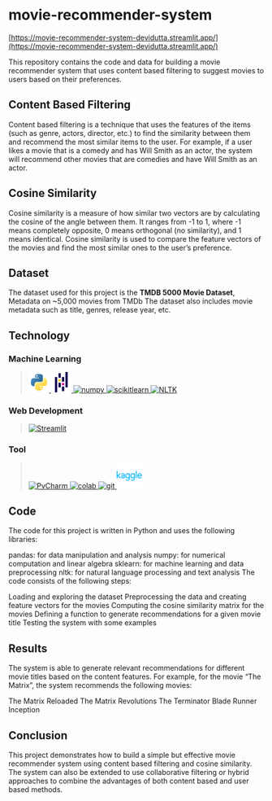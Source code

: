 # movie-recommender-system
[https://movie-recommender-system-devidutta.streamlit.app/](https://movie-recommender-system-devidutta.streamlit.app/)

This repository contains the code and data for building a movie recommender system that uses content based filtering to suggest movies to users based on their preferences.

## Content Based Filtering
Content based filtering is a technique that uses the features of the items (such as genre, actors, director, etc.) to find the similarity between them and recommend the most similar items to the user. For example, if a user likes a movie that is a comedy and has Will Smith as an actor, the system will recommend other movies that are comedies and have Will Smith as an actor.

## Cosine Similarity
Cosine similarity is a measure of how similar two vectors are by calculating the cosine of the angle between them. It ranges from -1 to 1, where -1 means completely opposite, 0 means orthogonal (no similarity), and 1 means identical. Cosine similarity is used to compare the feature vectors of the movies and find the most similar ones to the user’s preference.

## Dataset
The dataset used for this project is the **TMDB 5000 Movie Dataset**, Metadata on ~5,000 movies from TMDb The dataset also includes movie metadata such as title, genres, release year, etc.


## Technology

### Machine Learning
> <a href="https://www.python.org" target="_blank" rel="noreferrer"> <img src="https://raw.githubusercontent.com/devicons/devicon/master/icons/python/python-original.svg" alt="python" width="40" height="40"/> </a>
<a href="https://pandas.pydata.org/" target="_blank" rel="noreferrer"> <img src="https://raw.githubusercontent.com/devicons/devicon/2ae2a900d2f041da66e950e4d48052658d850630/icons/pandas/pandas-original.svg" alt="pandas" width="40" height="40"/> </a> 
<a href="https://numpy.org/" target="_blank" rel="noreferrer"> <img src="https://numpy.org/images/logo.svg" alt="numpy" width="40" height="40"/> </a> 
<a href="https://scikit-learn.org/stable/" target="_blank" rel="noreferrer"> <img src="https://scikit-learn.org/stable/_static/scikit-learn-logo-small.png" alt="scikitlearn"  height="40"/> </a> 
<a href="https://www.nltk.org/" target="_blank" rel="noreferrer"> <img src="https://miro.medium.com/v2/resize:fit:1184/format:webp/1*YM2HXc7f4v02pZBEO8h-qw.png" alt="NLTK"  height="40"/> </a> 

### Web Development
> <a href="https://streamlit.io/" target="_blank" rel="noreferrer"> <img src="https://yt3.googleusercontent.com/ytc/AIf8zZSb7aWphJvsnl5ZQ7VaEfdultOKw3BR4h-fc8HhEg=s900-c-k-c0x00ffffff-no-rj" alt="Streamlit"  height="40"/> </a> 

### Tool
> <a href="https://www.jetbrains.com/pycharm/" target="_blank" rel="noreferrer"> <img src="https://storage.caktusgroup.com/media/blog-images/logo.png" alt="PyCharm" width="40" height="40"/> </a>
<a href="https://colab.research.google.com" target="_blank" rel="noreferrer"> <img src="https://colab.research.google.com/img/colab_favicon_256px.png" alt="colab" width="40" height="40"/> </a>
<a href="https://git-scm.com/" target="_blank" rel="noreferrer"> <img src="https://www.vectorlogo.zone/logos/git-scm/git-scm-icon.svg" alt="git" width="40" height="40"/> </a> 
<a href="https://kaggle.com/" target="_blank" rel="noreferrer"> <img src="https://raw.githubusercontent.com/devicons/devicon/master/icons/kaggle/kaggle-original-wordmark.svg" alt="kaggle" height="50"/> </a> 
## Code
The code for this project is written in Python and uses the following libraries:

pandas: for data manipulation and analysis
numpy: for numerical computation and linear algebra
sklearn: for machine learning and data preprocessing
nltk: for natural language processing and text analysis
The code consists of the following steps:

Loading and exploring the dataset
Preprocessing the data and creating feature vectors for the movies
Computing the cosine similarity matrix for the movies
Defining a function to generate recommendations for a given movie title
Testing the system with some examples

## Results
The system is able to generate relevant recommendations for different movie titles based on the content features. For example, for the movie “The Matrix”, the system recommends the following movies:

The Matrix Reloaded
The Matrix Revolutions
The Terminator
Blade Runner
Inception

## Conclusion
This project demonstrates how to build a simple but effective movie recommender system using content based filtering and cosine similarity. The system can also be extended to use collaborative filtering or hybrid approaches to combine the advantages of both content based and user based methods.

